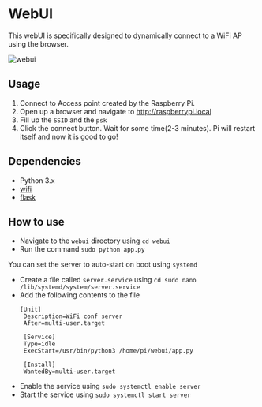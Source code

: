 <h1 id="webui">WebUI</h1>
<p>This webUI is specifically designed to dynamically connect to a WiFi AP using the browser. </p>

<img src="https://i.imgur.com/rklcvAY.png" alt="webui" />

<h2 id="usage">Usage</h2>
<ol>
<li>Connect to Access point created by the Raspberry Pi.</li>
<li>Open up a browser and navigate to <a href="http://raspberrypi.local">http://raspberrypi.local</a></li>
<li>Fill up the <code>SSID</code> and the <code>psk</code>
<li>Click the connect button. Wait for some time(2-3 minutes). Pi will restart itself and now it is good to go!</li>
</ol>

<h2 id="dependencies">Dependencies</h2>
<ul>
<li>Python 3.x</li>
<li><a href="https://pypi.org/project/wifi/">wifi</a></li>
<li><a href="https://pypi.org/project/Flask/">flask</a></li>
</ul>

<h2 id="howto">How to use</h2>
<ul>
<li>Navigate to the <code>webui</code> directory using <code>cd webui</code></li>
<li>Run the command <code>sudo python app.py</code> </li>
</ul>
<p>You can set the server to auto-start on boot using <code>systemd</code>
<ul>
<li>Create a file called <code>server.service</code> using <code>cd sudo nano /lib/systemd/system/server.service</code></li>
<li>Add the following contents to the file </li>

<pre class=" language-bash"><code>[Unit]
 Description=WiFi conf server
 After=multi-user.target

 [Service]
 Type=idle
 ExecStart=/usr/bin/python3 /home/pi/webui/app.py

 [Install]
 WantedBy=multi-user.target
</code></pre>

<li>Enable the service using <code>sudo systemctl enable server</code></li>
<li>Start the service using <code>sudo systemctl start server</code></li>
</ul>

